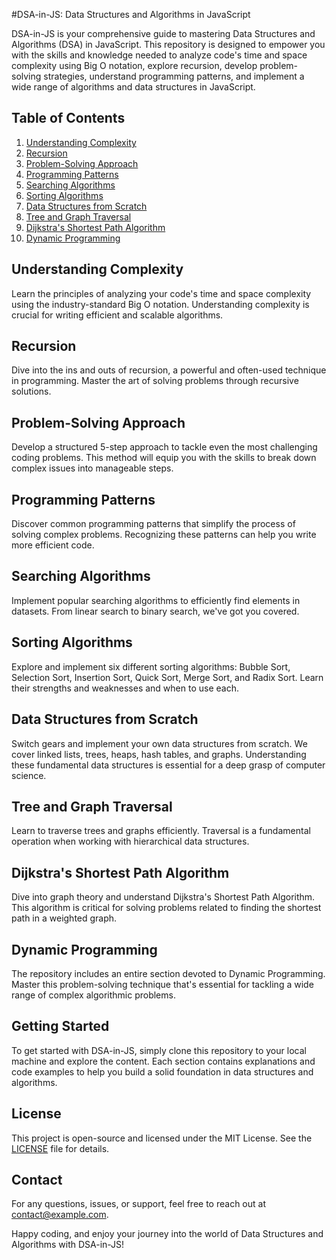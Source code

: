 #DSA-in-JS: Data Structures and Algorithms in JavaScript


DSA-in-JS is your comprehensive guide to mastering Data Structures and Algorithms (DSA) in JavaScript. This repository is designed to empower you with the skills and knowledge needed to analyze code's time and space complexity using Big O notation, explore recursion, develop problem-solving strategies, understand programming patterns, and implement a wide range of algorithms and data structures in JavaScript.

## Table of Contents

1. [Understanding Complexity](#understanding-complexity)
2. [Recursion](#recursion)
3. [Problem-Solving Approach](#problem-solving-approach)
4. [Programming Patterns](#programming-patterns)
5. [Searching Algorithms](#searching-algorithms)
6. [Sorting Algorithms](#sorting-algorithms)
7. [Data Structures from Scratch](#data-structures-from-scratch)
8. [Tree and Graph Traversal](#tree-and-graph-traversal)
9. [Dijkstra's Shortest Path Algorithm](#dijkstras-shortest-path-algorithm)
10. [Dynamic Programming](#dynamic-programming)

## Understanding Complexity

Learn the principles of analyzing your code's time and space complexity using the industry-standard Big O notation. Understanding complexity is crucial for writing efficient and scalable algorithms.

## Recursion

Dive into the ins and outs of recursion, a powerful and often-used technique in programming. Master the art of solving problems through recursive solutions.

## Problem-Solving Approach

Develop a structured 5-step approach to tackle even the most challenging coding problems. This method will equip you with the skills to break down complex issues into manageable steps.

## Programming Patterns

Discover common programming patterns that simplify the process of solving complex problems. Recognizing these patterns can help you write more efficient code.

## Searching Algorithms

Implement popular searching algorithms to efficiently find elements in datasets. From linear search to binary search, we've got you covered.

## Sorting Algorithms

Explore and implement six different sorting algorithms: Bubble Sort, Selection Sort, Insertion Sort, Quick Sort, Merge Sort, and Radix Sort. Learn their strengths and weaknesses and when to use each.

## Data Structures from Scratch

Switch gears and implement your own data structures from scratch. We cover linked lists, trees, heaps, hash tables, and graphs. Understanding these fundamental data structures is essential for a deep grasp of computer science.

## Tree and Graph Traversal

Learn to traverse trees and graphs efficiently. Traversal is a fundamental operation when working with hierarchical data structures.

## Dijkstra's Shortest Path Algorithm

Dive into graph theory and understand Dijkstra's Shortest Path Algorithm. This algorithm is critical for solving problems related to finding the shortest path in a weighted graph.

## Dynamic Programming

The repository includes an entire section devoted to Dynamic Programming. Master this problem-solving technique that's essential for tackling a wide range of complex algorithmic problems.

## Getting Started

To get started with DSA-in-JS, simply clone this repository to your local machine and explore the content. Each section contains explanations and code examples to help you build a solid foundation in data structures and algorithms.


## License

This project is open-source and licensed under the MIT License. See the [LICENSE](MIT) file for details.

## Contact

For any questions, issues, or support, feel free to reach out at [contact@example.com](mailto:kumroshan120@gmail.com).

Happy coding, and enjoy your journey into the world of Data Structures and Algorithms with DSA-in-JS!
